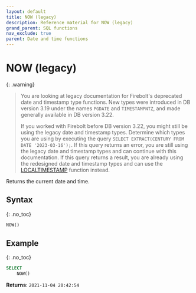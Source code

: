 ```yaml
---
layout: default
title: NOW (legacy)
description: Reference material for NOW (legacy)
grand_parent: SQL functions
nav_exclude: true
parent: Date and time functions
---
```


# NOW (legacy)

{: .warning}
  >You are looking at legacy documentation for Firebolt's deprecated date and timestamp type functions.
  >New types were introduced in DB version 3.19 under the names `PGDATE` and `TIMESTAMPNTZ`, and made generally available in DB version 3.22.
  >
  >If you worked with Firebolt before DB version 3.22, you might still be using the legacy date and timestamp types.
  >Determine which types you are using by executing the query `SELECT EXTRACT(CENTURY FROM DATE '2023-03-16');`.
  >If this query returns an error, you are still using the legacy date and timestamp types and can continue with this documentation.
  >If this query returns a result, you are already using the redesigned date and timestamp types and can use the [LOCALTIMESTAMP](./localtimestamp.md) function instead.

Returns the current date and time.

## Syntax
{: .no_toc}

```sql
NOW()
```

## Example
{: .no_toc}

```sql
SELECT
    NOW()
```

**Returns**: `2021-11-04 20:42:54`
